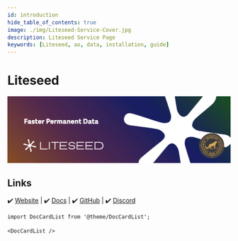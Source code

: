 ```yaml
---
id: introduction
hide_table_of_contents: true
image: ./img/Liteseed-Service-Cover.jpg
description: Liteseed Service Page
keywords: [Liteseed, ao, data, installation, guide]
---
```

# Liteseed 

![Liteseed](./img/Liteseed-Service.jpg) 

## Links
 ✔️ [Website](https://liteseed.xyz) |
 ✔️ [Docs](https://docs.liteseed.xyz/) |
 ✔️ [GitHub](https://github.com/liteseed) |
 ✔️ [Discord](https://discord.gg/yh4xsTUWUn)

```mdx-code-block
import DocCardList from '@theme/DocCardList';

<DocCardList />
```
